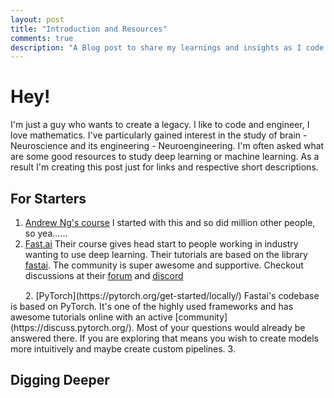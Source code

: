 ```yaml
---
layout: post
title: "Introduction and Resources"
comments: true
description: "A Blog post to share my learnings and insights as I code more, read more and grow more"
---
```


# Hey!
I'm just a guy who wants to create a legacy. I like to code and engineer, I love mathematics.
I've particularly gained interest in the study of brain - Neuroscience and its engineering - Neuroengineering.
I'm often asked what are some good resources to study deep learning or machine learning. As a result I'm creating this post just for links and respective short descriptions.


## For Starters
1. [Andrew Ng's course](https://www.coursera.org/learn/machine-learning)
	I started with this and so did million other people, so yea......
1. [Fast.ai](https://course.fast.ai/)
	Their course gives head start to people working in industry wanting to use deep learning. Their tutorials are based on the library [fastai](https://docs.fast.ai/). The community is super awesome and supportive. Checkout discussions at their [forum](https://forums.fast.ai/) and [discord](https://discord.gg/gJCzcJAg)
<!-- ![yt](http://octodex.github.com/images/minion.png) -->
<!-- ![yt](https://www.freepnglogos.com/uploads/video-youtube-icon-27.png) -->
<img style="width: 20px; height: 15px;" src = "https://www.freepnglogos.com/uploads/video-youtube-icon-27.png">
2. [PyTorch](https://pytorch.org/get-started/locally/)
	Fastai's codebase is based on PyTorch. It's one of the highly used frameworks and has awesome tutorials online with an active [community](https://discuss.pytorch.org/).
	Most of your questions would already be answered there. If you are exploring that means you wish to create models more intuitively and maybe create custom pipelines.
3. 

## Digging Deeper
